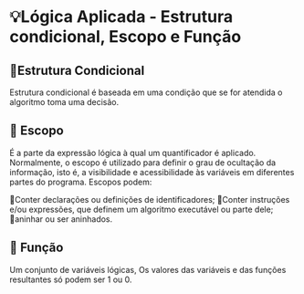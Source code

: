 <h1>💡Lógica Aplicada - Estrutura condicional, Escopo e Função</h1>


<h2>📌Estrutura Condicional</h2> 
Estrutura condicional é baseada em uma condição que se for atendida o algoritmo toma uma decisão.

<h2>📌 Escopo </h2> 
É a parte da expressão lógica à qual um quantificador é aplicado.
Normalmente, o escopo é utilizado para definir o grau de ocultação da informação, isto é, a visibilidade e acessibilidade às variáveis em diferentes partes do programa. Escopos podem:

🔹Conter declarações ou definições de identificadores;
🔹Conter instruções e/ou expressões, que definem um algoritmo executável ou parte dele;
🔹aninhar ou ser aninhados.

<h2>📌 Função </h2> 

Um conjunto de variáveis lógicas, Os valores das variáveis e das funções resultantes só podem ser 1 ou 0. 